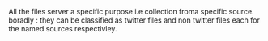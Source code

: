 All the files server a specific purpose i.e collection froma  specific source.
boradly : they can be classified as twitter files and non twitter files each for the named sources respectivley.
